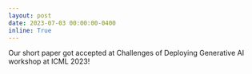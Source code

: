 ```yaml
---
layout: post
date: 2023-07-03 00:00:00-0400
inline: True
---
```


Our short paper got accepted at Challenges of Deploying Generative AI workshop at ICML 2023!